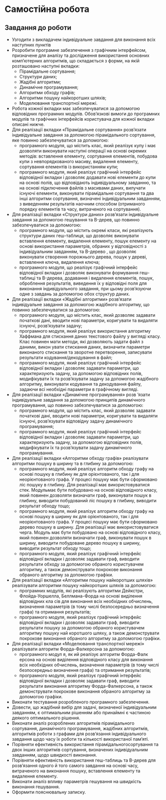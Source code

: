 # Самостійна робота

## Завдання до роботи

- Узгодити з викладачем індивідуальне завдання для виконання всіх наступних пунктів
- Розробити програмне забезпечення з графічним інтерфейсом, призначене для аналізу та дослідження використання основних комп’ютерних алгоритмів, що складається з форми, на якій розташовано наступні вкладки:
  - Пірамідальне сортування;
  - Структури даних;
  - Жадібні алгоритми;
  - Динамічне програмування;
  - Алгоритми обходу графів;
  - Алгоритми пошуку найкоротших шляхів;
  - Моделювання транспортної мережі.
- Робота кожної вкладки має забезпечуватися за допомогою відповідних програмних модулів. Обов’язкові вимоги до програмних модулів та графічних інтерфейсів користувача для кожної вкладки описані нижче.
- Для реалізації вкладки «Пірамідальне сортування» розв’язати індивідуальне завдання за допомогою пірамідального сортування, яке повинно забезпечуватися за допомогою:
  - програмного модуля, що містить клас, який реалізує купу і має дозволяти виконувати наступні операції на основі окремих методів: вставлення елементу, сортування елементів, побудова купи з невпорядкованого масиву, видалення елементу, сортування елементів із використанням купи;
  - програмного модуля, який реалізує графічний інтерфейс відповідної вкладки і дозволяє додавати нові елементи до купи на основі полів, що відповідають індивідуальному завданню, та на основі підключення файлів з масивами даних, вилучати існуючі елементи, виконувати пірамідальне сортування та два інші алгоритми сортування, визначені індивідуальним завданням, з виведенням результатів наочним способом (отриманого порядку елементів та часу, витраченого на сортування).
- Для реалізації вкладки «Структури даних» розв’язати індивідуальне завдання за допомогою гешування та B-дерев, що повинно забезпечуватися за допомогою:
  - програмного модуля, що містить окремі класи, які реалізують структури даних геш-таблиця, що дозволяє виконувати вставлення елементу, видалення елементу, пошук елементу на основі використання параметрів, обраних у відповідності з індивідуальним завданням, та B-дерево , що дозволяє виконувати створення порожнього дерева, пошук у дереві, вставлення ключа, видалення ключа;
  - програмного модуля, що реалізує графічний інтерфейс відповідної вкладки і дозволяє виконувати формування геш-таблиці та B-дерева, додавання і видалення елементів, пошук, оброблення результатів, виведення їх у відповідні поля для виконання індивідуального завдання, при цьому розв’язуючи одне з завдань за допомогою обох структур даних.
- Для реалізації вкладки «Жадібні алгоритми» розв’язати індивідуальне завдання за допомогою жадібного алгоритму, що повинно забезпечуватися за допомогою:
  - програмного модуля, що містить клас, який дозволяє задавати початкові дані, вводити нові параметри, коригувати та видаляти існуючі, розв’язувати задачу;
  - програмного модуля, який реалізує використання алгоритму Хаффмана для стискання даних текстового файлу у вигляді класу. Клас повинен мати методи, які дозволяють задати файл з даними, викон увати стискання даних, визначити параметри виконаного стискання та зворотне перетворення, записувати результати кодування/декодування в файл;
  - програмного модуля, який реалізує графічний інтерфейс відповідної вкладки і дозволяє задавати параметри, що характеризують задачу, за допомогою відповідних полів, модифікувати їх та розв’язувати задачу за допомогою жадібного алгоритму, виконувати кодування та декодування файлу, задаючи всі необхідні параметри в графічному вигляді.
- Для реалізації вкладки «Динамічне програмування» розв ’язати індивідуальне завдання за допомогою принципів динамічного програмування, що повинно забезпечуватися за допомогою:
  - програмного модуля, що містить клас, який дозволяє задавати початкові дані, вводити нові параметри, коригувати та видаляти існуючі, розв’язувати відповідну задачу динамічного програмування;
  - програмного модуля, який реалізує графічний інтерфейс відповідної вкладки і дозволяє задавати параметри, що характеризують задачу, за допомогою відповідних полів, модифікувати їх та розв’язувати задачу динамічного програмування.
- Для реалізації вкладки «Алгоритми обходу графів» реалізувати алгоритми пошуку в ширину та в глибину за допомогою:
  - програмного модуля, який реалізує алгоритм обходу графу на основі пошуку в глибину як для орієнтованого, так і для неорієнтованого графа. У процесі пошуку має бути сформовано ліс пошуку в глибину. Для реалізації має використовуватися стек. Модульмає бути побудовано на основі відповідного класу, який повинен дозволяти визначати граф, виконувати пошук в глибину, виводити побудований ліс пошуку в глибину, виводити результат обходу тощо;
  - програмного модуля, який реалізує алгоритм обходу графу на основі пошуку в ширину як для орієнтованого, так і для неорієнтованого графа. У процесі пошуку має бути сформовано дерево пошуку в ширину. Для реалізації має використовуватися черга. Модуль має бути побудовано на основі відповідного класу, який повинен дозволяти визначати граф, виконувати пошук в ширину, виводити побудоване дерево пошуку в ширину, виводити результат обходу тощо;
  - програмного модуля, який реалізує графічний інтерфейс відповідної вкладки і дозволяє задавати граф, виводити результати обходу за допомогою обраного користувачем алгоритму, а також демонструвати покрокове виконання обраного алгоритму за допомогою графіки.
- Для реалізації вкладки «Алгоритми пошуку найкоротших шляхів» реалізувати алгоритми пошуку найкоротших шляхів за допомогою:
  - програмних модулів, які реалізують алгоритми Дейкстри, Флойда-Уоршелла, Беллмана-Форда на основі виділення відповідних кла сів для виконання всіх необхідних обчислень, визначення параметрів (в тому числі безпосередньо визначення графа) та отримання результатів;
  - програмного модуля, який реалізує графічний інтерфейс відповідної вкладки і дозволяє задавати граф, виводити результати пошуку за допомогою обраного користувачем алгоритму пошуку най коротшого шляху, а також демонструвати покрокове виконання обраного алгоритму за допомогою графіки.
- Для реалізації вкладки «Моделювання транспортної мережі» реалізувати алгоритм Форда-Фалкерсона за допомогою:
  - програмного модул я, як ий реалізує алгоритм Форда-Фалк ерсона на основі виділення відповідного класу для виконання всіх необхідних обчислень, визначення параметрів (в тому числі безпосередньо визначення графа) та отримання результатів;
  - програмного модуля, який реалізує графічний інтерфейс відповідної вкладки і дозволяє задавати граф, виводити результати виконання алгоритму Форда-Фалкерсона, а також демонструвати покрокове виконання обраного алгоритму за допомогою графіки.
- Виконати тестування розробленого програмного забезпечення.
- Довести, що жадібний вибір для задачі, визначеної індивідуальним завданням, є оптимальним рішенням або принаймні є частиною деякого оптимального рішення.
- Виконати аналіз розроблених алгоритмів пірамідального сортування, динамічного програмування, жадібних алгоритмів, алгоритмів роботи з графами для розв’язання індивідуального завдання щодо часу їх роботи та кількості використаної пам’яті.
- Порівняти ефективність використання пірамідальногосортування та двох інших алгоритмів сортування, визначених індивідуальним завданням, щодо швидкості виконання.
- Порівняти ефективність використання геш-таблиць та B-дерев для розв’язання одного й того самого завдання на основі часу, витраченого на виконання пошуку, вставлення елементу та видалення елементу.
- Виконати аналіз впливу параметрів гешування на швидкість виконання гешування.
- Оформити пояснювальну записку.
